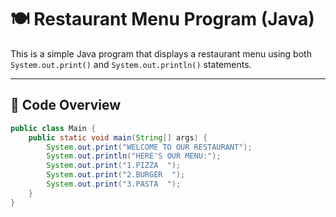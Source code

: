 # 🍽️ Restaurant Menu Program (Java)

This is a simple Java program that displays a restaurant menu using both `System.out.print()` and `System.out.println()` statements.

---

## 🧾 Code Overview

```java
public class Main {
    public static void main(String[] args) {
        System.out.print("WELCOME TO OUR RESTAURANT");
        System.out.println("HERE'S OUR MENU:");
        System.out.print("1.PIZZA  ");
        System.out.print("2.BURGER  ");
        System.out.print("3.PASTA  ");
    }
}
```
